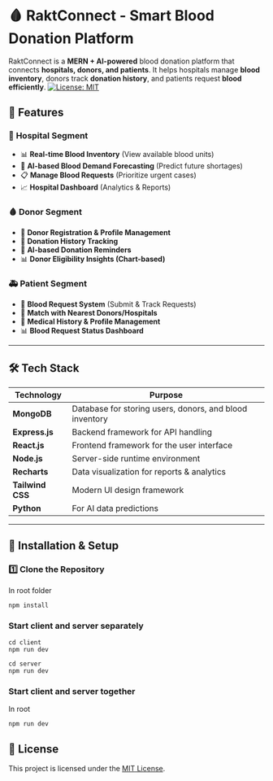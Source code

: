 # 🩸 RaktConnect - Smart Blood Donation Platform

RaktConnect is a **MERN + AI-powered** blood donation platform that connects **hospitals, donors, and patients**. It helps hospitals manage **blood inventory**, donors track **donation history**, and patients request **blood efficiently**.
[![License: MIT](https://img.shields.io/badge/License-MIT-yellow.svg)](LICENSE)

## 🚀 Features

### 🏥 **Hospital Segment**
- 📊 **Real-time Blood Inventory** (View available blood units)
- 🔮 **AI-based Blood Demand Forecasting** (Predict future shortages)
- 📋 **Manage Blood Requests** (Prioritize urgent cases)
- 📈 **Hospital Dashboard** (Analytics & Reports)

### 🩸 **Donor Segment**
- 🔄 **Donor Registration & Profile Management**
- 📆 **Donation History Tracking**
- 🔔 **AI-based Donation Reminders**
- 📊 **Donor Eligibility Insights (Chart-based)**

### 🚑 **Patient Segment**
- 🏥 **Blood Request System** (Submit & Track Requests)
- 🔄 **Match with Nearest Donors/Hospitals**
- 📝 **Medical History & Profile Management**
- 📊 **Blood Request Status Dashboard**

---

## 🛠 Tech Stack

| **Technology**      | **Purpose** |
|---------------------|------------|
| **MongoDB**        | Database for storing users, donors, and blood inventory |
| **Express.js**     | Backend framework for API handling |
| **React.js**       | Frontend framework for the user interface |
| **Node.js**        | Server-side runtime environment |
| **Recharts** | Data visualization for reports & analytics |
| **Tailwind CSS**   | Modern UI design framework |
| **Python**   | For AI data predictions |

---

## 📌 Installation & Setup

### **1️⃣ Clone the Repository**

In root folder
```
npm install
```

### Start client and server separately
```
cd client
npm run dev
```
```
cd server
npm run dev
```
### Start client and server together
In root
```
npm run dev
```

## 📝 License

This project is licensed under the [MIT License](LICENSE).



